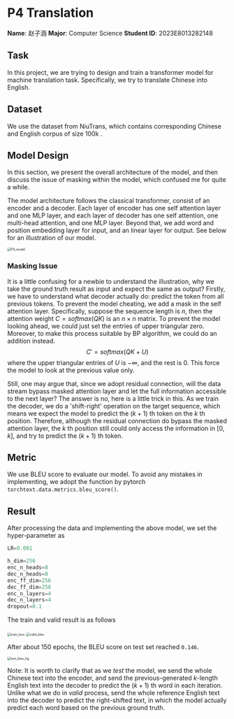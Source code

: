 # P4 Translation

**Name**: 赵子涵
**Major**: Computer Science
**Student ID**: 2023E8013282148

## Task

In this project, we are trying to design and train a transformer model for machine translation task. Specifically, we try to translate Chinese into English.

## Dataset

We use the dataset from NiuTrans, which contains corresponding Chinese and English corpus of size 100k .

## Model Design

In this section, we present the overall architecture of the model, and then discuss the issue of masking within the model, which confused me for quite a while.

The model architecture follows the classical transformer, consist of an encoder and a decoder. Each layer of encoder has one self attention layer and one MLP layer, and each layer of decoder has one self attention, one multi-head attention, and one MLP layer. Beyond that, we add word and position embedding layer for input, and an linear layer for output. See below for an illustration of our model.

<img src="C:\Users\vv\Desktop\Archives\Master\Deep Learning\Projects\P4 Translation\doc\pic\P4_model.png" alt="P4_model" style="zoom:50%;" />

### Masking Issue

It is a little confusing for a newbie to understand the illustration, why we take the ground truth result as input and expect the same as output? Firstly, we have to understand what decoder actually do: predict the token from all previous tokens. To prevent the model cheating, we add a mask in the self attention layer. Specifically, suppose the sequence length is $n$, then the attention weight $C=softmax(QK)$ is an $n\times n$ matrix. To prevent the model looking ahead, we could just set the entries of upper triangular zero. Moreover, to make this process suitable by BP algorithm, we could do an addition instead.
$$
C'=softmax(QK+U)
$$
where the upper triangular entries of $U$ is $-\infty$, and the rest is $0$. This force the model to look at the previous value only.

Still, one may argue that, since we adopt residual connection, will the data stream bypass masked attention layer and let the full information accessible to the next layer? The answer is no, here is a little trick in this. As we train the decoder, we do a 'shift-right' operation on the target sequence, which means we expect the model to predict the $(k+1)$ th token on the $k$ th position. Therefore, although the residual connection do bypass the masked attention layer, the $k$ th position still could only access the information in $[0,k]$, and try to predict the $(k+1)$ th token.

## Metric

We use BLEU score to evaluate our model. To avoid any mistakes in implementing, we adopt the function by pytorch `torchtext.data.metrics.bleu_score()`.

## Result

After processing the data and implementing the above model, we set the hyper-parameter as

```python
LR=0.001

h_dim=256
enc_n_heads=8
dec_n_heads=8
enc_ff_dim=256
dec_ff_dim=256
enc_n_layers=4
dec_n_layers=4
dropout=0.1
```

The train and valid result is as follows

<img src="C:\Users\vv\Desktop\Archives\Master\Deep Learning\Projects\P4 Translation\doc\pic\train_loss.png" alt="train_loss" style="zoom:50%;" />

<img src="C:\Users\vv\Desktop\Archives\Master\Deep Learning\Projects\P4 Translation\doc\pic\valid_bleu.png" alt="valid_bleu" style="zoom:50%;" />

After about 150 epochs, the BLEU score on test set reached `0.146`.

<img src="C:\Users\vv\Desktop\Archives\Master\Deep Learning\Projects\P4 Translation\doc\pic\test_bleu_fig.png" alt="test_bleu_fig" style="zoom:50%;" />

Note: It is worth to clarify that as we *test* the model, we send the whole Chinese text into the encoder, and send the previous-generated $k$-length English text into the decoder to predict the $(k+1)$ th word in each iteration. Unlike what we do in *valid* process,  send the whole reference English text into the decoder to predict the right-shifted text, in which the model actually predict each word based on the previous ground truth.

